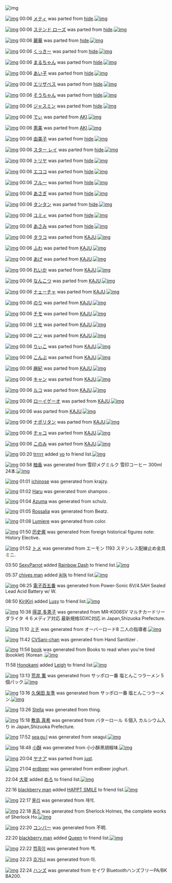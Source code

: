 ![img](http://gdrive-cdn.herokuapp.com/537b65a5bc09f0000721dda7/512px-barcode.png)

[![img](http://www.deviantsart.com/377funa.png)](http://www.barcodekanojo.com/kanojo/651712/%E3%83%A1%E3%83%86%E3%82%A3) 00:06 [メティ](http://www.barcodekanojo.com/kanojo/651712/%E3%83%A1%E3%83%86%E3%82%A3) was parted from [hide](http://www.barcodekanojo.com/kanojo/651712/%E3%83%A1%E3%83%86%E3%82%A3).[![img](http://www.deviantsart.com/2h2srgd.jpeg)](http://www.barcodekanojo.com/user/16761/hide) 

[![img](http://www.deviantsart.com/12pkdfd.png)](http://www.barcodekanojo.com/kanojo/691776/%E3%82%B9%E3%83%86%E3%83%B3%E3%83%89%20%E3%83%AD%E3%83%BC%E3%82%BA) 00:06 [ステンド ローズ](http://www.barcodekanojo.com/kanojo/691776/%E3%82%B9%E3%83%86%E3%83%B3%E3%83%89%20%E3%83%AD%E3%83%BC%E3%82%BA) was parted from [hide](http://www.barcodekanojo.com/kanojo/691776/%E3%82%B9%E3%83%86%E3%83%B3%E3%83%89%20%E3%83%AD%E3%83%BC%E3%82%BA).[![img](http://www.deviantsart.com/2h2srgd.jpeg)](http://www.barcodekanojo.com/user/16761/hide) 

[![img](http://www.deviantsart.com/38na9nl.png)](http://www.barcodekanojo.com/kanojo/2690733/%E9%BA%97%E8%8F%AF) 00:06 [麗華](http://www.barcodekanojo.com/kanojo/2690733/%E9%BA%97%E8%8F%AF) was parted from [hide](http://www.barcodekanojo.com/kanojo/2690733/%E9%BA%97%E8%8F%AF).[![img](http://www.deviantsart.com/2h2srgd.jpeg)](http://www.barcodekanojo.com/user/16761/hide) 

[![img](http://www.deviantsart.com/bjuf46.png)](http://www.barcodekanojo.com/kanojo/43351/%E3%81%8F%E3%81%A3%E3%81%8D%E3%83%BC) 00:06 [くっきー](http://www.barcodekanojo.com/kanojo/43351/%E3%81%8F%E3%81%A3%E3%81%8D%E3%83%BC) was parted from [hide](http://www.barcodekanojo.com/kanojo/43351/%E3%81%8F%E3%81%A3%E3%81%8D%E3%83%BC).[![img](http://www.deviantsart.com/2h2srgd.jpeg)](http://www.barcodekanojo.com/user/16761/hide) 

[![img](http://www.deviantsart.com/tq7f98.png)](http://www.barcodekanojo.com/kanojo/227653/%E3%81%BE%E3%82%8B%E3%81%A1%E3%82%83%E3%82%93) 00:06 [まるちゃん](http://www.barcodekanojo.com/kanojo/227653/%E3%81%BE%E3%82%8B%E3%81%A1%E3%82%83%E3%82%93) was parted from [hide](http://www.barcodekanojo.com/kanojo/227653/%E3%81%BE%E3%82%8B%E3%81%A1%E3%82%83%E3%82%93).[![img](http://www.deviantsart.com/2h2srgd.jpeg)](http://www.barcodekanojo.com/user/16761/hide) 

[![img](http://www.deviantsart.com/egjj8i.png)](http://www.barcodekanojo.com/kanojo/1455678/%E3%81%82%E3%81%84%E5%AD%90) 00:06 [あい子](http://www.barcodekanojo.com/kanojo/1455678/%E3%81%82%E3%81%84%E5%AD%90) was parted from [hide](http://www.barcodekanojo.com/kanojo/1455678/%E3%81%82%E3%81%84%E5%AD%90).[![img](http://www.deviantsart.com/2h2srgd.jpeg)](http://www.barcodekanojo.com/user/16761/hide) 

[![img](http://www.deviantsart.com/1j4duh9.png)](http://www.barcodekanojo.com/kanojo/1512739/%E3%82%A8%E3%83%AA%E3%82%B6%E3%83%99%E3%82%B9) 00:06 [エリザベス](http://www.barcodekanojo.com/kanojo/1512739/%E3%82%A8%E3%83%AA%E3%82%B6%E3%83%99%E3%82%B9) was parted from [hide](http://www.barcodekanojo.com/kanojo/1512739/%E3%82%A8%E3%83%AA%E3%82%B6%E3%83%99%E3%82%B9).[![img](http://www.deviantsart.com/2h2srgd.jpeg)](http://www.barcodekanojo.com/user/16761/hide) 

[![img](http://www.deviantsart.com/1448pg.png)](http://www.barcodekanojo.com/kanojo/1018996/%E3%81%9D%E3%81%86%E3%81%A1%E3%82%83%E3%82%93) 00:06 [そうちゃん](http://www.barcodekanojo.com/kanojo/1018996/%E3%81%9D%E3%81%86%E3%81%A1%E3%82%83%E3%82%93) was parted from [hide](http://www.barcodekanojo.com/kanojo/1018996/%E3%81%9D%E3%81%86%E3%81%A1%E3%82%83%E3%82%93).[![img](http://www.deviantsart.com/2h2srgd.jpeg)](http://www.barcodekanojo.com/user/16761/hide) 

[![img](http://www.deviantsart.com/26pgfjg.png)](http://www.barcodekanojo.com/kanojo/1719200/%E3%82%B8%E3%83%A3%E3%82%B9%E3%83%9F%E3%83%B3) 00:06 [ジャスミン](http://www.barcodekanojo.com/kanojo/1719200/%E3%82%B8%E3%83%A3%E3%82%B9%E3%83%9F%E3%83%B3) was parted from [hide](http://www.barcodekanojo.com/kanojo/1719200/%E3%82%B8%E3%83%A3%E3%82%B9%E3%83%9F%E3%83%B3).[![img](http://www.deviantsart.com/2h2srgd.jpeg)](http://www.barcodekanojo.com/user/16761/hide) 

[![img](http://www.deviantsart.com/3vj74pv.png)](http://www.barcodekanojo.com/kanojo/10793/%E3%81%A7%E3%81%83) 00:06 [でぃ](http://www.barcodekanojo.com/kanojo/10793/%E3%81%A7%E3%81%83) was parted from [AKI](http://www.barcodekanojo.com/kanojo/10793/%E3%81%A7%E3%81%83).[![img](http://www.deviantsart.com/1kc30mi.jpeg)](http://www.barcodekanojo.com/user/29842/AKI) 

[![img](http://www.deviantsart.com/1271jpt.png)](http://www.barcodekanojo.com/kanojo/15942/%E6%81%B5%E7%BE%8E) 00:06 [恵美](http://www.barcodekanojo.com/kanojo/15942/%E6%81%B5%E7%BE%8E) was parted from [AKI](http://www.barcodekanojo.com/kanojo/15942/%E6%81%B5%E7%BE%8E).[![img](http://www.deviantsart.com/1kc30mi.jpeg)](http://www.barcodekanojo.com/user/29842/AKI) 

[![img](http://www.deviantsart.com/pd3sok.png)](http://www.barcodekanojo.com/kanojo/766764/%E7%94%B1%E7%BE%8E%E5%AD%90) 00:06 [由美子](http://www.barcodekanojo.com/kanojo/766764/%E7%94%B1%E7%BE%8E%E5%AD%90) was parted from [hide](http://www.barcodekanojo.com/kanojo/766764/%E7%94%B1%E7%BE%8E%E5%AD%90).[![img](http://www.deviantsart.com/2h2srgd.jpeg)](http://www.barcodekanojo.com/user/16761/hide) 

[![img](http://www.deviantsart.com/2u8caep.png)](http://www.barcodekanojo.com/kanojo/686019/%E3%82%B9%E3%82%BF%E3%83%BC%20%E3%83%AC%E3%82%A4) 00:06 [スター レイ](http://www.barcodekanojo.com/kanojo/686019/%E3%82%B9%E3%82%BF%E3%83%BC%20%E3%83%AC%E3%82%A4) was parted from [hide](http://www.barcodekanojo.com/kanojo/686019/%E3%82%B9%E3%82%BF%E3%83%BC%20%E3%83%AC%E3%82%A4).[![img](http://www.deviantsart.com/2h2srgd.jpeg)](http://www.barcodekanojo.com/user/16761/hide) 

[![img](http://www.deviantsart.com/3e97mj9.png)](http://www.barcodekanojo.com/kanojo/2856606/%E3%83%88%E3%83%AA%E3%83%A4) 00:06 [トリヤ](http://www.barcodekanojo.com/kanojo/2856606/%E3%83%88%E3%83%AA%E3%83%A4) was parted from [hide](http://www.barcodekanojo.com/kanojo/2856606/%E3%83%88%E3%83%AA%E3%83%A4).[![img](http://www.deviantsart.com/2h2srgd.jpeg)](http://www.barcodekanojo.com/user/16761/hide) 

[![img](http://www.deviantsart.com/11j1mqs.png)](http://www.barcodekanojo.com/kanojo/651777/%E3%82%A8%E3%82%B3%E3%82%B3) 00:06 [エココ](http://www.barcodekanojo.com/kanojo/651777/%E3%82%A8%E3%82%B3%E3%82%B3) was parted from [hide](http://www.barcodekanojo.com/kanojo/651777/%E3%82%A8%E3%82%B3%E3%82%B3).[![img](http://www.deviantsart.com/2h2srgd.jpeg)](http://www.barcodekanojo.com/user/16761/hide) 

[![img](http://www.deviantsart.com/3knt2e5.png)](http://www.barcodekanojo.com/kanojo/600703/%E3%83%95%E3%83%AB%E3%83%BC) 00:06 [フルー](http://www.barcodekanojo.com/kanojo/600703/%E3%83%95%E3%83%AB%E3%83%BC) was parted from [hide](http://www.barcodekanojo.com/kanojo/600703/%E3%83%95%E3%83%AB%E3%83%BC).[![img](http://www.deviantsart.com/2h2srgd.jpeg)](http://www.barcodekanojo.com/user/16761/hide) 

[![img](http://www.deviantsart.com/2iq5apa.png)](http://www.barcodekanojo.com/kanojo/632739/%E3%81%82%E3%81%95%E3%81%8E) 00:06 [あさぎ](http://www.barcodekanojo.com/kanojo/632739/%E3%81%82%E3%81%95%E3%81%8E) was parted from [hide](http://www.barcodekanojo.com/kanojo/632739/%E3%81%82%E3%81%95%E3%81%8E).[![img](http://www.deviantsart.com/2h2srgd.jpeg)](http://www.barcodekanojo.com/user/16761/hide) 

[![img](http://www.deviantsart.com/1gl43s5.png)](http://www.barcodekanojo.com/kanojo/14105/%E3%82%BF%E3%83%B3%E3%82%BF%E3%83%B3) 00:06 [タンタン](http://www.barcodekanojo.com/kanojo/14105/%E3%82%BF%E3%83%B3%E3%82%BF%E3%83%B3) was parted from [hide](http://www.barcodekanojo.com/kanojo/14105/%E3%82%BF%E3%83%B3%E3%82%BF%E3%83%B3).[![img](http://www.deviantsart.com/2h2srgd.jpeg)](http://www.barcodekanojo.com/user/16761/hide) 

[![img](http://www.deviantsart.com/3fm6gfm.png)](http://www.barcodekanojo.com/kanojo/564054/%E3%83%A6%E3%83%9F%E3%82%A3) 00:06 [ユミィ](http://www.barcodekanojo.com/kanojo/564054/%E3%83%A6%E3%83%9F%E3%82%A3) was parted from [hide](http://www.barcodekanojo.com/kanojo/564054/%E3%83%A6%E3%83%9F%E3%82%A3).[![img](http://www.deviantsart.com/2h2srgd.jpeg)](http://www.barcodekanojo.com/user/16761/hide) 

[![img](http://www.deviantsart.com/2e6h5gh.png)](http://www.barcodekanojo.com/kanojo/530627/%E3%81%82%E3%81%95%E3%81%BF) 00:06 [あさみ](http://www.barcodekanojo.com/kanojo/530627/%E3%81%82%E3%81%95%E3%81%BF) was parted from [hide](http://www.barcodekanojo.com/kanojo/530627/%E3%81%82%E3%81%95%E3%81%BF).[![img](http://www.deviantsart.com/2h2srgd.jpeg)](http://www.barcodekanojo.com/user/16761/hide) 

[![img](http://www.deviantsart.com/23v7fb.png)](http://www.barcodekanojo.com/kanojo/3055541/%E3%82%BF%E3%83%A9%E3%82%B3) 00:06 [タラコ](http://www.barcodekanojo.com/kanojo/3055541/%E3%82%BF%E3%83%A9%E3%82%B3) was parted from [KAJU](http://www.barcodekanojo.com/kanojo/3055541/%E3%82%BF%E3%83%A9%E3%82%B3).[![img](http://www.deviantsart.com/2dqd8nq.jpeg)](http://www.barcodekanojo.com/user/273454/KAJU) 

[![img](http://www.deviantsart.com/3qmdju8.png)](http://www.barcodekanojo.com/kanojo/3050769/%E3%81%B5%E3%82%8F) 00:06 [ふわ](http://www.barcodekanojo.com/kanojo/3050769/%E3%81%B5%E3%82%8F) was parted from [KAJU](http://www.barcodekanojo.com/kanojo/3050769/%E3%81%B5%E3%82%8F).[![img](http://www.deviantsart.com/2dqd8nq.jpeg)](http://www.barcodekanojo.com/user/273454/KAJU) 

[![img](http://www.deviantsart.com/17dbonp.png)](http://www.barcodekanojo.com/kanojo/3058946/%E3%81%82%E3%81%92) 00:06 [あげ](http://www.barcodekanojo.com/kanojo/3058946/%E3%81%82%E3%81%92) was parted from [KAJU](http://www.barcodekanojo.com/kanojo/3058946/%E3%81%82%E3%81%92).[![img](http://www.deviantsart.com/2dqd8nq.jpeg)](http://www.barcodekanojo.com/user/273454/KAJU) 

[![img](http://www.deviantsart.com/2limpta.png)](http://www.barcodekanojo.com/kanojo/3060817/%E3%82%8C%E3%81%84%E3%81%8B) 00:06 [れいか](http://www.barcodekanojo.com/kanojo/3060817/%E3%82%8C%E3%81%84%E3%81%8B) was parted from [KAJU](http://www.barcodekanojo.com/kanojo/3060817/%E3%82%8C%E3%81%84%E3%81%8B).[![img](http://www.deviantsart.com/2dqd8nq.jpeg)](http://www.barcodekanojo.com/user/273454/KAJU) 

[![img](http://www.deviantsart.com/2n1lifi.png)](http://www.barcodekanojo.com/kanojo/3040536/%E3%81%AA%E3%82%93%E3%81%93%E3%81%A4) 00:06 [なんこつ](http://www.barcodekanojo.com/kanojo/3040536/%E3%81%AA%E3%82%93%E3%81%93%E3%81%A4) was parted from [KAJU](http://www.barcodekanojo.com/kanojo/3040536/%E3%81%AA%E3%82%93%E3%81%93%E3%81%A4).[![img](http://www.deviantsart.com/2dqd8nq.jpeg)](http://www.barcodekanojo.com/user/273454/KAJU) 

[![img](http://www.deviantsart.com/qmkre3.png)](http://www.barcodekanojo.com/kanojo/3039592/%E3%83%8A%E3%82%A7%E3%83%BC%E3%83%81%E3%83%A3) 00:06 [ナェーチャ](http://www.barcodekanojo.com/kanojo/3039592/%E3%83%8A%E3%82%A7%E3%83%BC%E3%83%81%E3%83%A3) was parted from [KAJU](http://www.barcodekanojo.com/kanojo/3039592/%E3%83%8A%E3%82%A7%E3%83%BC%E3%83%81%E3%83%A3).[![img](http://www.deviantsart.com/2dqd8nq.jpeg)](http://www.barcodekanojo.com/user/273454/KAJU) 

[![img](http://www.deviantsart.com/2s73of1.png)](http://www.barcodekanojo.com/kanojo/3058947/%E3%81%AE%E3%82%8A) 00:06 [のり](http://www.barcodekanojo.com/kanojo/3058947/%E3%81%AE%E3%82%8A) was parted from [KAJU](http://www.barcodekanojo.com/kanojo/3058947/%E3%81%AE%E3%82%8A).[![img](http://www.deviantsart.com/2dqd8nq.jpeg)](http://www.barcodekanojo.com/user/273454/KAJU) 

[![img](http://www.deviantsart.com/2geane1.png)](http://www.barcodekanojo.com/kanojo/3048865/%E3%83%81%E3%83%A2) 00:06 [チモ](http://www.barcodekanojo.com/kanojo/3048865/%E3%83%81%E3%83%A2) was parted from [KAJU](http://www.barcodekanojo.com/kanojo/3048865/%E3%83%81%E3%83%A2).[![img](http://www.deviantsart.com/2dqd8nq.jpeg)](http://www.barcodekanojo.com/user/273454/KAJU) 

[![img](http://www.deviantsart.com/3212ls2.png)](http://www.barcodekanojo.com/kanojo/3039519/%E3%83%AA%E3%83%A2) 00:06 [リモ](http://www.barcodekanojo.com/kanojo/3039519/%E3%83%AA%E3%83%A2) was parted from [KAJU](http://www.barcodekanojo.com/kanojo/3039519/%E3%83%AA%E3%83%A2).[![img](http://www.deviantsart.com/2dqd8nq.jpeg)](http://www.barcodekanojo.com/user/273454/KAJU) 

[![img](http://www.deviantsart.com/fbhqhb.png)](http://www.barcodekanojo.com/kanojo/3043057/%E3%83%8B%E3%82%BD) 00:06 [ニソ](http://www.barcodekanojo.com/kanojo/3043057/%E3%83%8B%E3%82%BD) was parted from [KAJU](http://www.barcodekanojo.com/kanojo/3043057/%E3%83%8B%E3%82%BD).[![img](http://www.deviantsart.com/2dqd8nq.jpeg)](http://www.barcodekanojo.com/user/273454/KAJU) 

[![img](http://www.deviantsart.com/1irkhhe.png)](http://www.barcodekanojo.com/kanojo/3047032/%E3%82%8A%E3%81%83%E3%81%93) 00:06 [りぃこ](http://www.barcodekanojo.com/kanojo/3047032/%E3%82%8A%E3%81%83%E3%81%93) was parted from [KAJU](http://www.barcodekanojo.com/kanojo/3047032/%E3%82%8A%E3%81%83%E3%81%93).[![img](http://www.deviantsart.com/2dqd8nq.jpeg)](http://www.barcodekanojo.com/user/273454/KAJU) 

[![img](http://www.deviantsart.com/sm9aic.png)](http://www.barcodekanojo.com/kanojo/3060820/%E3%81%93%E3%82%93%E3%81%B6) 00:06 [こんぶ](http://www.barcodekanojo.com/kanojo/3060820/%E3%81%93%E3%82%93%E3%81%B6) was parted from [KAJU](http://www.barcodekanojo.com/kanojo/3060820/%E3%81%93%E3%82%93%E3%81%B6).[![img](http://www.deviantsart.com/2dqd8nq.jpeg)](http://www.barcodekanojo.com/user/273454/KAJU) 

[![img](http://www.deviantsart.com/3j9vjns.png)](http://www.barcodekanojo.com/kanojo/3038001/%E9%BA%BB%E7%B4%80) 00:06 [麻紀](http://www.barcodekanojo.com/kanojo/3038001/%E9%BA%BB%E7%B4%80) was parted from [KAJU](http://www.barcodekanojo.com/kanojo/3038001/%E9%BA%BB%E7%B4%80).[![img](http://www.deviantsart.com/2dqd8nq.jpeg)](http://www.barcodekanojo.com/user/273454/KAJU) 

[![img](http://www.deviantsart.com/mi5v48.png)](http://www.barcodekanojo.com/kanojo/3060141/%E3%82%AD%E3%83%A3%E3%83%B3) 00:06 [キャン](http://www.barcodekanojo.com/kanojo/3060141/%E3%82%AD%E3%83%A3%E3%83%B3) was parted from [KAJU](http://www.barcodekanojo.com/kanojo/3060141/%E3%82%AD%E3%83%A3%E3%83%B3).[![img](http://www.deviantsart.com/2dqd8nq.jpeg)](http://www.barcodekanojo.com/user/273454/KAJU) 

[![img](http://www.deviantsart.com/346ka0u.png)](http://www.barcodekanojo.com/kanojo/3047804/%E3%83%AB%E3%82%B3) 00:06 [ルコ](http://www.barcodekanojo.com/kanojo/3047804/%E3%83%AB%E3%82%B3) was parted from [KAJU](http://www.barcodekanojo.com/kanojo/3047804/%E3%83%AB%E3%82%B3).[![img](http://www.deviantsart.com/2dqd8nq.jpeg)](http://www.barcodekanojo.com/user/273454/KAJU) 

[![img](http://www.deviantsart.com/32ou4it.png)](http://www.barcodekanojo.com/kanojo/2935340/%E3%83%AD%E3%83%BC%E3%82%A4%E3%82%B2%E3%83%BC%E3%82%AA) 00:06 [ローイゲーオ](http://www.barcodekanojo.com/kanojo/2935340/%E3%83%AD%E3%83%BC%E3%82%A4%E3%82%B2%E3%83%BC%E3%82%AA) was parted from [KAJU](http://www.barcodekanojo.com/kanojo/2935340/%E3%83%AD%E3%83%BC%E3%82%A4%E3%82%B2%E3%83%BC%E3%82%AA).[![img](http://www.deviantsart.com/2dqd8nq.jpeg)](http://www.barcodekanojo.com/user/273454/KAJU) 

[![img](http://www.deviantsart.com/31k3ulu.png)](http://www.barcodekanojo.com/kanojo/2935235/%20) 00:06 [ ](http://www.barcodekanojo.com/kanojo/2935235/%20) was parted from [KAJU](http://www.barcodekanojo.com/kanojo/2935235/%20).[![img](http://www.deviantsart.com/2dqd8nq.jpeg)](http://www.barcodekanojo.com/user/273454/KAJU) 

[![img](http://www.deviantsart.com/1v6aidp.png)](http://www.barcodekanojo.com/kanojo/2939781/%E3%83%8A%E3%83%9D%E3%83%AA%E3%82%BF%E3%83%B3) 00:06 [ナポリタン](http://www.barcodekanojo.com/kanojo/2939781/%E3%83%8A%E3%83%9D%E3%83%AA%E3%82%BF%E3%83%B3) was parted from [KAJU](http://www.barcodekanojo.com/kanojo/2939781/%E3%83%8A%E3%83%9D%E3%83%AA%E3%82%BF%E3%83%B3).[![img](http://www.deviantsart.com/2dqd8nq.jpeg)](http://www.barcodekanojo.com/user/273454/KAJU) 

[![img](http://www.deviantsart.com/2t71omv.png)](http://www.barcodekanojo.com/kanojo/2277608/%E3%83%81%E3%83%A3%E3%82%B3) 00:06 [チャコ](http://www.barcodekanojo.com/kanojo/2277608/%E3%83%81%E3%83%A3%E3%82%B3) was parted from [KAJU](http://www.barcodekanojo.com/kanojo/2277608/%E3%83%81%E3%83%A3%E3%82%B3).[![img](http://www.deviantsart.com/2dqd8nq.jpeg)](http://www.barcodekanojo.com/user/273454/KAJU) 

[![img](http://www.deviantsart.com/52rkja.png)](http://www.barcodekanojo.com/kanojo/2089430/%E3%81%93%E3%81%AE%E3%81%BF) 00:06 [このみ](http://www.barcodekanojo.com/kanojo/2089430/%E3%81%93%E3%81%AE%E3%81%BF) was parted from [KAJU](http://www.barcodekanojo.com/kanojo/2089430/%E3%81%93%E3%81%AE%E3%81%BF).[![img](http://www.deviantsart.com/2dqd8nq.jpeg)](http://www.barcodekanojo.com/user/273454/KAJU) 

[![img](http://www.deviantsart.com/2pnp6l0.jpeg)](http://www.barcodekanojo.com/user/492638/trrrrr) 00:20 [trrrrr](http://www.barcodekanojo.com/user/492638/trrrrr) added [vo](http://www.barcodekanojo.com/kanojo/2605253/vo) to friend list.[![img](http://www.deviantsart.com/2bge3ev.png)](http://www.barcodekanojo.com/kanojo/2605253/vo) 

[![img](http://www.deviantsart.com/1r69fpq.png)](http://www.barcodekanojo.com/kanojo/3192062/%E6%9F%9A%E9%A6%99) 00:58 [柚香](http://www.barcodekanojo.com/kanojo/3192062/%E6%9F%9A%E9%A6%99) was generated from 雪印メグミルク 雪印コーヒー 300ml 24本.[![img](http://www.deviantsart.com/1qg5d2u.jpeg)](http://www.barcodekanojo.com/product_images/barcode/3812482/1422115047/50x50x,PE9,P9B,PAA,PE5,P8D,PB0,PE3,P83,PA1,PE3,P82,PB0,PE3,P83,P9F,PE3,P83,PAB,PE3,P82,PAF,P20,PE9,P9B,PAA,PE5,P8D,PB0,PE3,P82,PB3,PE3,P83,PBC,PE3,P83,P92,PE3,P83,PBC,P20300ml,P2024,PE6,P9C,PAC.jpg,qw=88,ah=88.pagespeed.ic.d-CU3mk6Fg.jpg) 

[![img](http://www.deviantsart.com/ias288.png)](http://www.barcodekanojo.com/kanojo/3192063/ichinose) 01:01 [ichinose](http://www.barcodekanojo.com/kanojo/3192063/ichinose) was generated from krajzy.

[![img](http://www.deviantsart.com/17shegb.png)](http://www.barcodekanojo.com/kanojo/3192064/Haru) 01:02 [Haru](http://www.barcodekanojo.com/kanojo/3192064/Haru) was generated from shampoo .

[![img](http://www.deviantsart.com/20fth4d.png)](http://www.barcodekanojo.com/kanojo/3192065/Azuma) 01:04 [Azuma](http://www.barcodekanojo.com/kanojo/3192065/Azuma) was generated from schulz.

[![img](http://www.deviantsart.com/3jueik.png)](http://www.barcodekanojo.com/kanojo/3192066/Rossalia) 01:05 [Rossalia](http://www.barcodekanojo.com/kanojo/3192066/Rossalia) was generated from Beatz.

[![img](http://www.deviantsart.com/557fof.png)](http://www.barcodekanojo.com/kanojo/3192067/Lumiere) 01:08 [Lumiere](http://www.barcodekanojo.com/kanojo/3192067/Lumiere) was generated from color.

[![img](http://www.deviantsart.com/31b6vj1.png)](http://www.barcodekanojo.com/kanojo/3192068/%E5%8E%86%E5%8F%B2%E9%85%B1) 01:50 [历史酱](http://www.barcodekanojo.com/kanojo/3192068/%E5%8E%86%E5%8F%B2%E9%85%B1) was generated from foreign historical figures note: History Elective.

[![img](http://www.deviantsart.com/1oak92i.png)](http://www.barcodekanojo.com/kanojo/3192069/%E3%83%88%E3%83%A1) 01:52 [トメ](http://www.barcodekanojo.com/kanojo/3192069/%E3%83%88%E3%83%A1) was generated from エーモン 1193 ステンレス配線止め金具ミニ.

03:50 [SexyParrot](http://www.barcodekanojo.com/user/499859/SexyParrot) added [Rainbow Dash](http://www.barcodekanojo.com/kanojo/2525984/Rainbow%20Dash) to friend list.[![img](http://www.deviantsart.com/3u0b3m9.png)](http://www.barcodekanojo.com/kanojo/2525984/Rainbow%20Dash) 

05:37 [chives man](http://www.barcodekanojo.com/user/499860/chives%20man) added [jkllk](http://www.barcodekanojo.com/kanojo/2399749/jkllk) to friend list.[![img](http://www.deviantsart.com/3fo026q.png)](http://www.barcodekanojo.com/kanojo/2399749/jkllk) 

[![img](http://www.deviantsart.com/21sifbu.png)](http://www.barcodekanojo.com/kanojo/3192070/%E9%9B%BB%E5%AD%90%E7%99%BE%E4%BA%94%E7%95%AA) 06:25 [電子百五番](http://www.barcodekanojo.com/kanojo/3192070/%E9%9B%BB%E5%AD%90%E7%99%BE%E4%BA%94%E7%95%AA) was generated from Power-Sonic 6V/4.5AH Sealed Lead Acid Battery w/ W.

08:50 [KiriKiri](http://www.barcodekanojo.com/user/499670/KiriKiri) added [Lusy](http://www.barcodekanojo.com/kanojo/2507476/Lusy) to friend list.[![img](http://www.deviantsart.com/vti6sp.png)](http://www.barcodekanojo.com/kanojo/2507476/Lusy) 

[![img](http://www.deviantsart.com/550smc.png)](http://www.barcodekanojo.com/kanojo/3192071/%E5%BE%97%E6%B7%B7%20%E5%A4%9A%E6%81%B5%E5%AD%90) 10:38 [得混 多恵子](http://www.barcodekanojo.com/kanojo/3192071/%E5%BE%97%E6%B7%B7%20%E5%A4%9A%E6%81%B5%E5%AD%90) was generated from MR-K006SV マルチカードリーダライタ ４６メディア対応 最新規格SDXC対応 in Japan,Shizuoka Prefecture.

[![img](http://www.deviantsart.com/1r77sos.png)](http://www.barcodekanojo.com/kanojo/3192072/%E3%83%9F%E3%83%81) 11:10 [ミチ](http://www.barcodekanojo.com/kanojo/3192072/%E3%83%9F%E3%83%81) was generated from オーバーロード8 二人の指導者.[![img](http://www.deviantsart.com/1etgmb5.jpeg)](http://www.barcodekanojo.com/product_images/barcode/6016790/1422151810/%E3%82%AA%E3%83%BC%E3%83%90%E3%83%BC%E3%83%AD%E3%83%BC%E3%83%898%20%E4%BA%8C%E4%BA%BA%E3%81%AE%E6%8C%87%E5%B0%8E%E8%80%85.jpg) 

[![img](http://www.deviantsart.com/31jrmhg.png)](http://www.barcodekanojo.com/kanojo/3192073/CVSani-chan) 11:42 [CVSani-chan](http://www.barcodekanojo.com/kanojo/3192073/CVSani-chan) was generated from Hand Sanitizer .

[![img](http://www.deviantsart.com/313ges5.png)](http://www.barcodekanojo.com/kanojo/3192074/book) 11:56 [book](http://www.barcodekanojo.com/kanojo/3192074/book) was generated from Books to read when you're tired (booklet) (Korean .[![img](http://www.deviantsart.com/1726iia.jpeg)](http://www.barcodekanojo.com/product_images/barcode/6016792/1422154558/Books%20to%20read%20when%20you%27re%20tired%20%28booklet%29%20%28Korean%20.jpg) 

11:58 [Honokami](http://www.barcodekanojo.com/user/499864/Honokami) added [Leigh](http://www.barcodekanojo.com/kanojo/2730469/Leigh) to friend list.[![img](http://www.deviantsart.com/2n9n2i.png)](http://www.barcodekanojo.com/kanojo/2730469/Leigh) 

[![img](http://www.deviantsart.com/10acvab.png)](http://www.barcodekanojo.com/kanojo/3192075/%E8%8D%92%E4%BA%95%20%E8%96%AB) 13:13 [荒井 薫](http://www.barcodekanojo.com/kanojo/3192075/%E8%8D%92%E4%BA%95%20%E8%96%AB) was generated from サッポロ一番 塩とんこつラーメン 5個パック.[![img](http://www.deviantsart.com/1hh94p0.jpeg)](http://www.barcodekanojo.com/product_images/barcode/6016794/1422159169/%E3%82%B5%E3%83%83%E3%83%9D%E3%83%AD%E4%B8%80%E7%95%AA%20%E5%A1%A9%E3%81%A8%E3%82%93%E3%81%93%E3%81%A4%E3%83%A9%E3%83%BC%E3%83%A1%E3%83%B3%205%E5%80%8B%E3%83%91%E3%83%83%E3%82%AF.jpg) 

[![img](http://www.deviantsart.com/334av6i.png)](http://www.barcodekanojo.com/kanojo/3192076/%E4%B9%85%E4%BF%9D%E7%94%B0%20%E5%8F%8B%E5%AD%A3) 13:16 [久保田 友季](http://www.barcodekanojo.com/kanojo/3192076/%E4%B9%85%E4%BF%9D%E7%94%B0%20%E5%8F%8B%E5%AD%A3) was generated from サッポロ一番 塩とんこつラーメン.[![img](http://www.deviantsart.com/6469j0.jpeg)](http://www.barcodekanojo.com/product_images/barcode/6016795/1422159320/%E3%82%B5%E3%83%83%E3%83%9D%E3%83%AD%E4%B8%80%E7%95%AA%20%E5%A1%A9%E3%81%A8%E3%82%93%E3%81%93%E3%81%A4%E3%83%A9%E3%83%BC%E3%83%A1%E3%83%B3.jpg) 

[![img](http://www.deviantsart.com/1g33sbn.png)](http://www.barcodekanojo.com/kanojo/3192077/Stella) 13:26 [Stella](http://www.barcodekanojo.com/kanojo/3192077/Stella) was generated from thing.

[![img](http://www.deviantsart.com/1j3qspk.png)](http://www.barcodekanojo.com/kanojo/3192078/%E6%95%B7%E5%B3%B6%20%E7%9C%9F%E5%B8%8C) 15:18 [敷島 真希](http://www.barcodekanojo.com/kanojo/3192078/%E6%95%B7%E5%B3%B6%20%E7%9C%9F%E5%B8%8C) was generated from バターロール ６個入 カルシウム入り in Japan,Shizuoka Prefecture.

[![img](http://www.deviantsart.com/1fa76kt.png)](http://www.barcodekanojo.com/kanojo/3192079/sea%E2%80%86gu%E2%80%86l) 17:52 [sea gu l](http://www.barcodekanojo.com/kanojo/3192079/sea%E2%80%86gu%E2%80%86l) was generated from seagul.[![img](http://www.deviantsart.com/1v3cq6a.jpeg)](http://www.barcodekanojo.com/product_images/barcode/6016798/1422175890/50x50xseagul.jpg,qw=88,ah=88.pagespeed.ic.adEZZV5kDW.jpg) 

[![img](http://www.deviantsart.com/1k8p35n.png)](http://www.barcodekanojo.com/kanojo/3192080/%E5%B0%8F%E9%85%A5) 18:48 [小酥](http://www.barcodekanojo.com/kanojo/3192080/%E5%B0%8F%E9%85%A5) was generated from 小小酥黑胡椒味.[![img](http://www.deviantsart.com/v4s36j.jpeg)](http://www.barcodekanojo.com/product_images/barcode/6016799/1422179267/%E5%B0%8F%E5%B0%8F%E9%85%A5%E9%BB%91%E8%83%A1%E6%A4%92%E5%91%B3.jpg) 

[![img](http://www.deviantsart.com/16i5cmk.png)](http://www.barcodekanojo.com/kanojo/2114945/%E3%83%A4%E3%83%8A%E3%82%A2) 20:04 [ヤナア](http://www.barcodekanojo.com/kanojo/2114945/%E3%83%A4%E3%83%8A%E3%82%A2) was parted from [just](http://www.barcodekanojo.com/kanojo/2114945/%E3%83%A4%E3%83%8A%E3%82%A2).

[![img](http://www.deviantsart.com/7e1v8f.png)](http://www.barcodekanojo.com/kanojo/3192081/erdbeer) 21:04 [erdbeer](http://www.barcodekanojo.com/kanojo/3192081/erdbeer) was generated from erdbeer joghurt.

22:04 [大星](http://www.barcodekanojo.com/user/499870/%E5%A4%A7%E6%98%9F) added [めろ](http://www.barcodekanojo.com/kanojo/79036/%E3%82%81%E3%82%8D) to friend list.[![img](http://www.deviantsart.com/c0bct4.png)](http://www.barcodekanojo.com/kanojo/79036/%E3%82%81%E3%82%8D) 

22:16 [blackberry man](http://www.barcodekanojo.com/user/499871/blackberry%20man) added [HAPPT SMILE](http://www.barcodekanojo.com/kanojo/2202434/HAPPT%20SMILE) to friend list.[![img](http://www.deviantsart.com/3sls84m.png)](http://www.barcodekanojo.com/kanojo/2202434/HAPPT%20SMILE) 

[![img](http://www.deviantsart.com/2p8ceof.png)](http://www.barcodekanojo.com/kanojo/3192082/%EB%AC%BC%EB%A6%AC) 22:17 [물리](http://www.barcodekanojo.com/kanojo/3192082/%EB%AC%BC%EB%A6%AC) was generated from 재석.

[![img](http://www.deviantsart.com/3mmd4g4.png)](http://www.barcodekanojo.com/kanojo/3192083/%ED%99%88%EC%A6%88) 22:18 [홈즈](http://www.barcodekanojo.com/kanojo/3192083/%ED%99%88%EC%A6%88) was generated from Sherlock Holmes, the complete works of Sherlock Ho.[![img](http://www.deviantsart.com/uof6v5.jpeg)](http://www.barcodekanojo.com/product_images/barcode/6016804/1422191867/Sherlock%20Holmes%2C%20the%20complete%20works%20of%20Sherlock%20Ho.jpg) 

[![img](http://www.deviantsart.com/1nboepv.png)](http://www.barcodekanojo.com/kanojo/3192084/%E3%82%B3%E3%83%B3%E3%83%90%E3%83%BC) 22:20 [コンバー](http://www.barcodekanojo.com/kanojo/3192084/%E3%82%B3%E3%83%B3%E3%83%90%E3%83%BC) was generated from 不明.

22:20 [blackberry man](http://www.barcodekanojo.com/user/499871/blackberry%20man) added [Queen](http://www.barcodekanojo.com/kanojo/2519261/Queen) to friend list.[![img](http://www.deviantsart.com/283o5ht.png)](http://www.barcodekanojo.com/kanojo/2519261/Queen) 

[![img](http://www.deviantsart.com/3pd5pf7.png)](http://www.barcodekanojo.com/kanojo/3192085/%EC%A9%9D%ED%9D%91%EC%9D%B4) 22:22 [쩝흑이](http://www.barcodekanojo.com/kanojo/3192085/%EC%A9%9D%ED%9D%91%EC%9D%B4) was generated from 책.

[![img](http://www.deviantsart.com/2a4lkao.png)](http://www.barcodekanojo.com/kanojo/3192086/%20%ED%9D%90%EA%B1%B0%EB%84%88) 22:23 [ 흐거너](http://www.barcodekanojo.com/kanojo/3192086/%20%ED%9D%90%EA%B1%B0%EB%84%88) was generated from 아.

[![img](http://www.deviantsart.com/1hv2ct0.png)](http://www.barcodekanojo.com/kanojo/3192087/%E3%83%8F%E3%83%B3%E3%82%BA) 22:24 [ハンズ](http://www.barcodekanojo.com/kanojo/3192087/%E3%83%8F%E3%83%B3%E3%82%BA) was generated from セイワ BluetoothハンズフリーPA/BK BA200.

